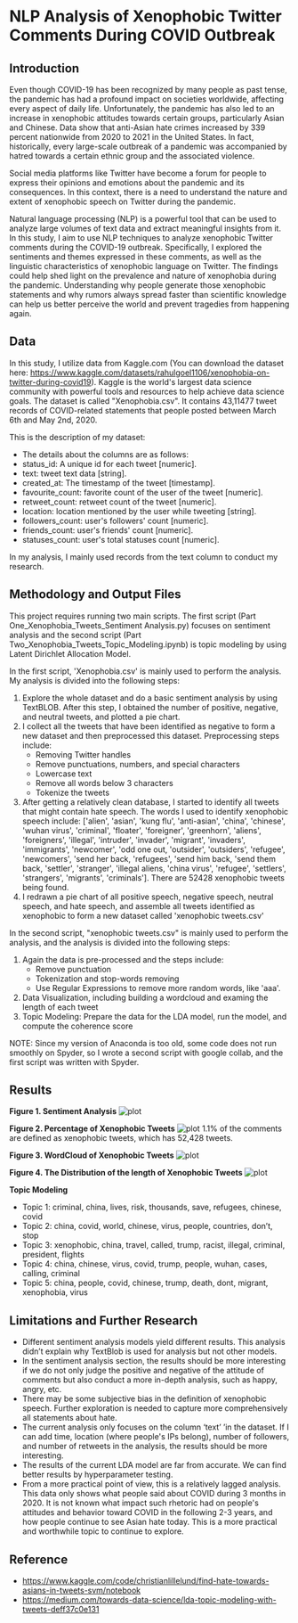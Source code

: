 # NLP Analysis of Xenophobic Twitter Comments During COVID Outbreak

## Introduction

Even though COVID-19 has been recognized by many people as past tense, the pandemic has had a profound impact on societies worldwide, affecting every aspect of daily life. Unfortunately, the pandemic has also led to an increase in xenophobic attitudes towards certain groups, particularly Asian and Chinese. Data show that anti-Asian hate crimes increased by 339 percent nationwide from 2020 to 2021 in the United States. In fact, historically, every large-scale outbreak of a pandemic was accompanied by hatred towards a certain ethnic group and the associated violence. 

Social media platforms like Twitter have become a forum for people to express their opinions and emotions about the pandemic and its consequences. In this context, there is a need to understand the nature and extent of xenophobic speech on Twitter during the pandemic. 

Natural language processing (NLP) is a powerful tool that can be used to analyze large volumes of text data and extract meaningful insights from it. In this study, I aim to use NLP techniques to analyze xenophobic Twitter comments during the COVID-19 outbreak. Specifically, I explored the sentiments and themes expressed in these comments, as well as the linguistic characteristics of xenophobic language on Twitter. The findings could help shed light on the prevalence and nature of xenophobia during the pandemic. Understanding why people generate those xenophobic statements and why rumors always spread faster than scientific knowledge can help us better perceive the world and prevent tragedies from happening again.


## Data

In this study, I utilize data from Kaggle.com (You can download the dataset here: https://www.kaggle.com/datasets/rahulgoel1106/xenophobia-on-twitter-during-covid19). 
Kaggle is the world's largest data science community with powerful tools and resources to help achieve data science goals.
The dataset is called "Xenophobia.csv". It contains 43,11477 tweet records of COVID-related statements that people posted between March 6th and May 2nd, 2020.

This is the description of my dataset:
* The details about the columns are as follows:
* status_id: A unique id for each tweet [numeric].
* text: tweet text data [string].
* created_at: The timestamp of the tweet [timestamp].
* favourite_count: favorite count of the user of the tweet [numeric].
* retweet_count: retweet count of the tweet [numeric].
* location: location mentioned by the user while tweeting [string].
* followers_count: user's followers' count [numeric].
* friends_count: user's friends' count [numeric].
* statuses_count: user's total statuses count [numeric].

In my analysis, I mainly used records from the text column to conduct my research. 


## Methodology and Output Files

This project requires running two main scripts. The first script (Part One_Xenophobia_Tweets_Sentiment Analysis.py) focuses on sentiment analysis and the second script (Part Two_Xenophobia_Tweets_Topic_Modeling.ipynb) is topic modeling by using Latent Dirichlet Allocation Model. 

In the first script, 'Xenophobia.csv' is mainly used to perform the analysis. My analysis is divided into the following steps:

1. Explore the whole dataset and do a basic sentiment analysis by using TextBLOB. After this step, I obtained the number of positive, negative, and neutral tweets, and plotted a pie chart. 
2. I collect all the tweets that have been identified as negative to form a new dataset and then preprocessed this dataset. Preprocessing steps include:
    * Removing Twitter handles
    * Remove punctuations, numbers, and special characters
    * Lowercase text
    * Remove all words below 3 characters
    * Tokenize the tweets
3. After getting a relatively clean database, I started to identify all tweets that might contain hate speech. The words I used to identify xenophobic speech include:
    ['alien', 'asian', 'kung flu', 'anti-asian', 'china', 'chinese', 'wuhan virus', 'criminal', 'floater', 'foreigner', 'greenhorn', 'aliens', 'foreigners', 'illegal', 'intruder', 'invader', 'migrant', 'invaders', 'immigrants', 'newcomer', 'odd one out, 'outsider', 'outsiders', 'refugee', 'newcomers', 'send her back, 'refugees', 'send him back, 'send them back, 'settler', 'stranger', 'illegal aliens, 'china virus', 'refugee', 'settlers', 'strangers', 'migrants', 'criminals']. 
    There are 52428 xenophobic tweets being found.
4. I redrawn a pie chart of all positive speech, negative speech, neutral speech, and hate speech, and assemble all tweets identified as xenophobic to form a new dataset called 'xenophobic tweets.csv'

In the second script, "xenophobic tweets.csv" is mainly used to perform the analysis, and the analysis is divided into the following steps:

1. Again the data is pre-processed and the steps include:
    * Remove punctuation
    * Tokenization and stop-words removing
    * Use Regular Expressions to remove more random words, like 'aaa'.
2. Data Visualization, including building a wordcloud and examing the length of each tweet
3. Topic Modeling: Prepare the data for the LDA model, run the model, and compute the coherence score

NOTE: Since my version of Anaconda is too old, some code does not run smoothly on Spyder, so I wrote a second script with google collab, and the first script was written with Spyder.

## Results

**Figure 1. Sentiment Analysis**
![plot](https://github.com/Sway367/NLP-Analysis-of-Xenophobic-Twitter-Comments-During-COVID-Outbreak/blob/main/1.%20Sentiment%20Anlysis%20by%20using%20TextBlob.png)

**Figure 2. Percentage of Xenophobic Tweets**
![plot](https://github.com/Sway367/NLP-Analysis-of-Xenophobic-Twitter-Comments-During-COVID-Outbreak/blob/main/2.%20Xenophobic%20Analysis.png)
1.1% of the comments are defined as xenophobic tweets, which has 52,428 tweets. 

**Figure 3. WordCloud of Xenophobic Tweets**
![plot](https://github.com/Sway367/NLP-Analysis-of-Xenophobic-Twitter-Comments-During-COVID-Outbreak/blob/main/3.%20xenophobic_wordcloud.png)

**Figure 4. The Distribution of the length of Xenophobic Tweets**
![plot](https://github.com/Sway367/NLP-Analysis-of-Xenophobic-Twitter-Comments-During-COVID-Outbreak/blob/main/4.%20tweets%20length%20distribution.png)

**Topic Modeling**

* Topic 1: criminal, china, lives, risk, thousands, save, refugees, chinese, covid
* Topic 2: china, covid, world, chinese, virus, people, countries,  don’t, stop
* Topic 3: xenophobic, china, travel, called, trump, racist, illegal, criminal, president, flights
* Topic 4: china, chinese, virus, covid, trump, people, wuhan, cases, calling, criminal
* Topic 5: china, people, covid, chinese, trump, death, dont, migrant, xenophobia, virus

## Limitations and Further Research

* Different sentiment analysis models yield different results. This analysis didn’t explain why TextBlob is used for analysis but not other models.
* In the sentiment analysis section, the results should be more interesting if we do not only judge the positive and negative of the attitude of comments but also conduct a more in-depth analysis, such as happy, angry, etc.
* There may be some subjective bias in the definition of xenophobic speech. Further exploration is needed to capture more comprehensively all statements about hate.
* The current analysis only focuses on the column ‘text’ ’in the dataset. If I can add time, location (where people's IPs belong), number of followers, and number of retweets in the analysis, the results should be more interesting.
* The results of the current LDA model are far from accurate. We can find better results by hyperparameter testing.
* From a more practical point of view, this is a relatively lagged analysis. This data only shows what people said about COVID during 3 months in 2020. It is not known what impact such rhetoric had on people's attitudes and behavior toward COVID in the following 2-3 years, and how people continue to see Asian hate today. This is a more practical and worthwhile topic to continue to explore.



## Reference

* https://www.kaggle.com/code/christianlillelund/find-hate-towards-asians-in-tweets-svm/notebook
* https://medium.com/towards-data-science/lda-topic-modeling-with-tweets-deff37c0e131



